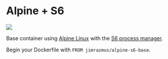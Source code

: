 # Alpine + S6

[![](https://images.microbadger.com/badges/image/jimrazmus/alpine-s6-base.svg)](https://microbadger.com/images/jimrazmus/alpine-s6-base "Click for details")

Base container using [Alpine Linux](https://alpinelinux.org/) with the [S6 process manager](https://skarnet.org/software/s6/).

Begin your Dockerfile with `FROM jimrazmus/alpine-s6-base`.
